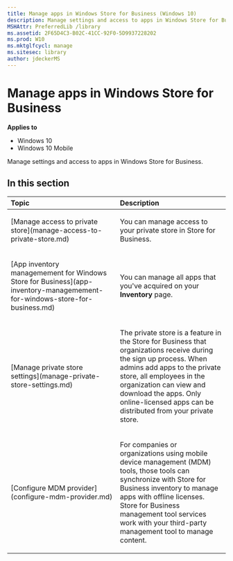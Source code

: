 ```yaml
---
title: Manage apps in Windows Store for Business (Windows 10)
description: Manage settings and access to apps in Windows Store for Business.
MSHAttr: PreferredLib /library
ms.assetid: 2F65D4C3-B02C-41CC-92F0-5D9937228202
ms.prod: W10
ms.mktglfcycl: manage
ms.sitesec: library
author: jdeckerMS
---
```


# Manage apps in Windows Store for Business


**Applies to**

-   Windows 10
-   Windows 10 Mobile

Manage settings and access to apps in Windows Store for Business.

## In this section


<table>
<colgroup>
<col width="50%" />
<col width="50%" />
</colgroup>
<thead>
<tr class="header">
<th align="left">Topic</th>
<th align="left">Description</th>
</tr>
</thead>
<tbody>
<tr class="odd">
<td align="left"><p>[Manage access to private store](manage-access-to-private-store.md)</p></td>
<td align="left"><p>You can manage access to your private store in Store for Business.</p></td>
</tr>
<tr class="even">
<td align="left"><p>[App inventory managemement for Windows Store for Business](app-inventory-managemement-for-windows-store-for-business.md)</p></td>
<td align="left"><p>You can manage all apps that you've acquired on your <strong>Inventory</strong> page.</p></td>
</tr>
<tr class="odd">
<td align="left"><p>[Manage private store settings](manage-private-store-settings.md)</p></td>
<td align="left"><p>The private store is a feature in the Store for Business that organizations receive during the sign up process. When admins add apps to the private store, all employees in the organization can view and download the apps. Only online-licensed apps can be distributed from your private store.</p></td>
</tr>
<tr class="even">
<td align="left"><p>[Configure MDM provider](configure-mdm-provider.md)</p></td>
<td align="left"><p>For companies or organizations using mobile device management (MDM) tools, those tools can synchronize with Store for Business inventory to manage apps with offline licenses. Store for Business management tool services work with your third-party management tool to manage content.</p></td>
</tr>
</tbody>
</table>

 

 

 





